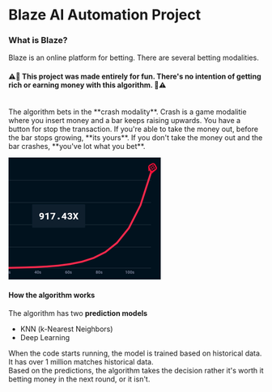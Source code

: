 # Blaze AI Automation Project
### What is Blaze?
Blaze is an online platform for betting. There are several betting modalities.<br>

#### ⚠️🛑   This project was made entirely for fun. There's no intention of getting rich or earning money with this algorithm.   🛑⚠️
<br>
The algorithm bets in the **crash modality**. 
Crash is a game modalitie where you insert money and a bar keeps raising upwards. You have a button for stop the transaction. If you're able to take the money out, before the bar stops growing, **its yours**. If you don't take the money out and the bar crashes, **you've lot what you bet**.

![enter image description here](https://raw.githubusercontent.com/d-napoli/blaze-auto-betting-ai/main/media/images/crash_example.png)

#### How the algorithm works
The algorithm has two **prediction models**

- KNN (k-Nearest Neighbors)
- Deep Learning

When the code starts running, the model is trained based on historical data. It has over 1 million matches historical data.<br>
Based on the predictions, the algorithm takes the decision rather it's worth it betting money in the next round, or it isn't.

